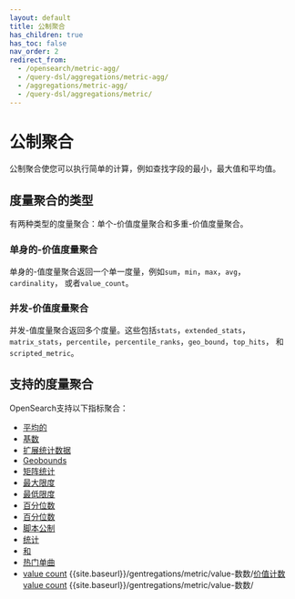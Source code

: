 ```yaml
---
layout: default
title: 公制聚合
has_children: true
has_toc: false
nav_order: 2
redirect_from:
  - /opensearch/metric-agg/
  - /query-dsl/aggregations/metric-agg/
  - /aggregations/metric-agg/
  - /query-dsl/aggregations/metric/
---
```


# 公制聚合

公制聚合使您可以执行简单的计算，例如查找字段的最小，最大值和平均值。

## 度量聚合的类型

有两种类型的度量聚合：单个-价值度量聚合和多重-价值度量聚合。

### 单身的-价值度量聚合

单身的-值度量聚合返回一个单一度量，例如`sum`，`min`，`max`，`avg`，`cardinality`， 或者`value_count`。

### 并发-价值度量聚合

并发-值度量聚合返回多个度量。这些包括`stats`，`extended_stats`，`matrix_stats`，`percentile`，`percentile_ranks`，`geo_bound`，`top_hits`， 和`scripted_metric`。

## 支持的度量聚合

OpenSearch支持以下指标聚合：

- [平均的]({{site.url}}{{site.baseurl}}/aggregations/metric/average/)
- [基数]({{site.url}}{{site.baseurl}}/aggregations/metric/cardinality/)
- [扩展统计数据]({{site.url}}{{site.baseurl}}/aggregations/metric/extended-stats/)
- [Geobounds]({{site.url}}{{site.baseurl}}/aggregations/metric/geobounds/)
- [矩阵统计]({{site.url}}{{site.baseurl}}/aggregations/metric/matrix-stats/)
- [最大限度]({{site.url}}{{site.baseurl}}/aggregations/metric/maximum/)
- [最低限度]({{site.url}}{{site.baseurl}}/aggregations/metric/minimum/)
- [百分位数]({{site.url}}{{site.baseurl}}/aggregations/metric/percentile-ranks/)
- [百分位数]({{site.url}}{{site.baseurl}}/aggregations/metric/percentile/)
- [脚本公制]({{site.url}}{{site.baseurl}}/aggregations/metric/scripted-metric/)
- [统计]({{site.url}}{{site.baseurl}}/aggregations/metric/stats/)
- [和]({{site.url}}{{site.baseurl}}/aggregations/metric/sum/)
- [热门单曲]({{site.url}}{{site.baseurl}}/aggregations/metric/top-hits/)
- [value count]({{stite.url}}) {{site.baseurl}}/gentregations/metric/value-数数/[价值计数]({{site.url}}{{site.baseurl}}/aggregations/metric/value-count/)[value count]({{stite.url}}) {{site.baseurl}}/gentregations/metric/value-数数/


